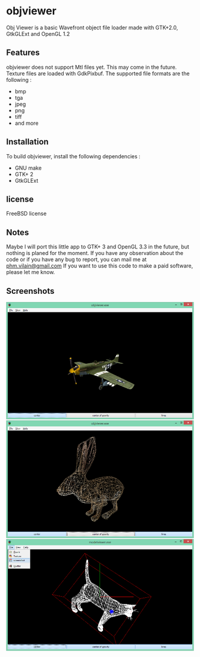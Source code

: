# objviewer
Obj Viewer is a basic Wavefront object file loader made with GTK+2.0, GtkGLExt and OpenGL 1.2


## Features
objviewer does not support Mtl files yet. This may come in the future.
Texture files are loaded with GdkPixbuf. The supported file formats are the following :
- bmp
- tga
- jpeg
- png
- tiff
- and more

## Installation
To build objviewer, install the following dependencies :
- GNU make
- GTK+ 2
- GtkGLExt

## license
FreeBSD license

## Notes
Maybe I will port this little app to GTK+ 3 and OpenGL 3.3 in the future, but nothing is planed for the moment.
If you have any observation about the code or if you have any bug to report, you can mail me at phm.vilain@gmail.com
If you want to use this code to make a paid software, please let me know.

## Screenshots
![objviewer screenshot](./screenshot1.png)
![objviewer screenshot](./screenshot2.png)
![objviewer screenshot](./screenshot3.png)
